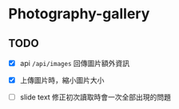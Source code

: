 # Photography-gallery

## TODO

- [x] api `/api/images` 回傳圖片額外資訊
- [x] 上傳圖片時，縮小圖片大小
- [ ] slide text 修正初次讀取時會一次全部出現的問題

